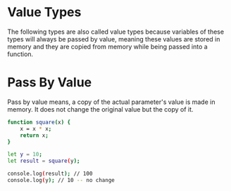 # Value Types

The following types are also called value types because variables of these types will always be passed by value, meaning these values are stored in memory and they are copied from memory while being passed into a function.

# Pass By Value

Pass by value means, a copy of the actual parameter's value is made in memory. It does not change the original value but the copy of it.

```bash
function square(x) {
    x = x * x;
    return x;
}

let y = 10;
let result = square(y);

console.log(result); // 100
console.log(y); // 10 -- no change
```
